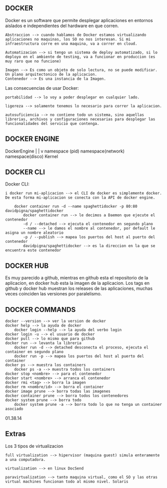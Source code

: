 ## DOCKER
Docker es un software que permite desplegar aplicaciones en entornos aislados e independientes del hardware en que corren. 

    Abstraccion --> cuando hablamos de Docker estamos virtualizando aplicaciones no maquinas, los SO no nos interesan. Si mi infraestructura corre en una maquina, va a correr en cloud. 

    Automatizacion --> si tengo un sistema de deploy automatizado, si lo deployo en el ambiente de testing, va a funcionar en produccion (es muy raro que no funcione) 

    Imagen --> Es como un objeto de solo lectura, no se puede modificar. Un plano arquitectonico de la aplicacion.
    Contenedor --> Es una instancia de la Imagen.


Las consecuencias de usar Docker:

    portabilidad --> lo voy a poder desplegar en cualquier lado.

    ligereza --> solamente tenemos lo necesario para correr la aplicacion.

    autosuficiencia --> no contiene todo un sistema, sino aquellas librerias, archivos y configuraciones necesarias para desplegar las funcionalidades del servicio que contenga.

## DOCKER ENGINE
DockerEngine 
|
|
v
namespace (pid)
namespace(network)
namespace(disco)
Kernel

## DOCKER CLI
Docker CLI:

    i docker run mi-aplicacion --> el CLI de docker es simplemente docker. De esta forma mi-aplicacion se conecta con la API de docker engine.
        
        docker container run -d --name spaghettidocker -p 80:80 davidpigna/spaghettidocker
            docker container run --> le decimos a Daemon que ejecute el contenedor 
            -d / --detached --> ejecuta el contenedor en segundo plano
            --name --> le damos el nombre al contenedor, por default le asigna un nombre aleatorio
            -p / --publish --> mapea los puertos del host al puerto del contenedor
            davidpigna/spaghettidocker --> es la direccion en la que se encuentra este contenedor 

## DOCKER HUB
Es muy parecido a github, mientras en github esta el repositorio de la aplicacion, en docker hub esta la imagen de la aplicacion.
Los tags en github y docker hub muestran los releases de las aplicaciones, muchas veces coinciden las versiones por paralelismo.

## DOCKER COMMANDS
    docker --version --> ver la version de docker 
    docker help --> la ayuda de docker 
        docker login --help --> la ayuda del verbo login
    docker login -u --> el usuario de docker 
    docker pull --> lo mismo que para github
    docker run --> levanta la libreria
        docker run -d --> detached desconecta el proceso, ejecuta el container en segundo plano
        docker run -p --> mapea los puertos del host al puerto del container
    docker ps --> muestra los containers 
        docker ps -a --> muestra todos los containers
    docker stop <nombre> --> para el contenedor
    docker start <nombre> --> arranca el contenedor
    docker rmi <tag> --> borra la imagen
    docker rm <nombre/id> --> borra el container
    docker image prune --> borra todas las imagenes
    docker container prune --> borra todos los contenedores
    docker system prune --> borra todo
        docker system prune -a --> borra todo lo que no tenga un container asociado
    
01.38.14

## Extras
Los 3 tipos de virtualizacion

    full virtualization --> hipervisor (maquina guest) simula enteramente a una computadora.

    virtualization --> en linux DocSend

    paravirtualization --> tanto maquina virtual, como el SO y las otras virtual machines funcionan todo al mismo nivel. Solaris
